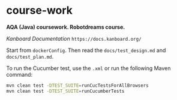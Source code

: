 # course-work

**AQA (Java) coursework. Robotdreams course.**

*Kanboard Documentation* `https://docs.kanboard.org/`

Start from `dockerConfig`. Then read the `docs/test_design.md` and `docs/test_plan.md`. 

To run the Cucumber test, use the `.xml` or run the following Maven command:

```bash
mvn clean test -DTEST_SUITE=runCucTestsForAllBrowsers
mvn clean test -DTEST_SUITE=runCucumberTests

